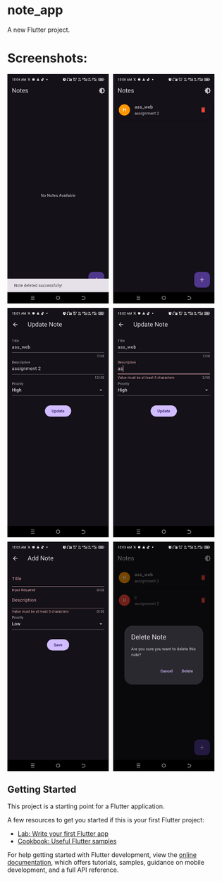 # note_app

A new Flutter project.


# Screenshots:

<div style="display: flex; flex-wrap: wrap; gap: 10px;">
  <img src="screenshots/img_1.jpg" width="230"  alt="img"/>
  <img src="screenshots/img_2.jpg" width="230"  alt="img" />
  <img src="screenshots/img_3.jpg" width="230"  alt="img" />
  <img src="screenshots/img_4.jpg" width="230"  alt="img" />
  <img src="screenshots/img_5.jpg" width="230"  alt="img" />
  <img src="screenshots/img_6.jpg" width="230"  alt="img" />
</div>


## Getting Started

This project is a starting point for a Flutter application.

A few resources to get you started if this is your first Flutter project:

- [Lab: Write your first Flutter app](https://docs.flutter.dev/get-started/codelab)
- [Cookbook: Useful Flutter samples](https://docs.flutter.dev/cookbook)

For help getting started with Flutter development, view the
[online documentation](https://docs.flutter.dev/), which offers tutorials,
samples, guidance on mobile development, and a full API reference.
